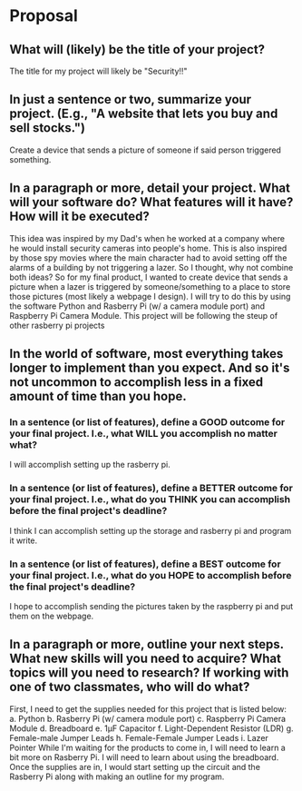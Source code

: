 # Proposal

## What will (likely) be the title of your project?

The title for my project will likely be "Security!!"

## In just a sentence or two, summarize your project. (E.g., "A website that lets you buy and sell stocks.")

Create a device that sends a picture of someone if said person triggered something.

## In a paragraph or more, detail your project. What will your software do? What features will it have? How will it be executed?

   This idea was inspired by my Dad's when he worked at a company where he would install security cameras into people's home.
This is also inspired by those spy movies where the main character had to avoid setting off the alarms of a building by not
triggering a lazer. So I thought, why not combine both ideas? So for my final product, I wanted to create device that sends a
picture when a lazer is triggered by someone/something to a place to store those pictures (most likely a webpage I design).
I will try to do this by using the software Python and Rasberry Pi (w/ a camera module port) and Raspberry Pi Camera Module.
This project will be following the steup of other rasberry pi projects 

## In the world of software, most everything takes longer to implement than you expect. And so it's not uncommon to accomplish less in a fixed amount of time than you hope.

### In a sentence (or list of features), define a GOOD outcome for your final project. I.e., what WILL you accomplish no matter what?

I will accomplish setting up the rasberry pi.

### In a sentence (or list of features), define a BETTER outcome for your final project. I.e., what do you THINK you can accomplish before the final project's deadline?

I think I can accomplish setting up the storage and rasberry pi and program it write.

### In a sentence (or list of features), define a BEST outcome for your final project. I.e., what do you HOPE to accomplish before the final project's deadline?

I hope to accomplish sending the pictures taken by the raspberry pi and put them on the webpage.

## In a paragraph or more, outline your next steps. What new skills will you need to acquire? What topics will you need to research? If working with one of two classmates, who will do what?

First, I need to get the supplies needed for this project that is listed below:
	a. Python
	b. Rasberry Pi (w/ camera module port)
	c. Raspberry Pi Camera Module
	d. Breadboard
	e. 1µF Capacitor
	f. Light-Dependent Resistor (LDR)
	g. Female-male Jumper Leads
	h. Female-Female Jumper Leads
	i. Lazer Pointer
   While I'm waiting for the products to come in, I will need to learn a bit more on Rasberry Pi. I will need to learn about
using the breadboard. Once the supplies are in, I would start setting up the circuit and the Rasberry Pi along with making an
outline for my program. 